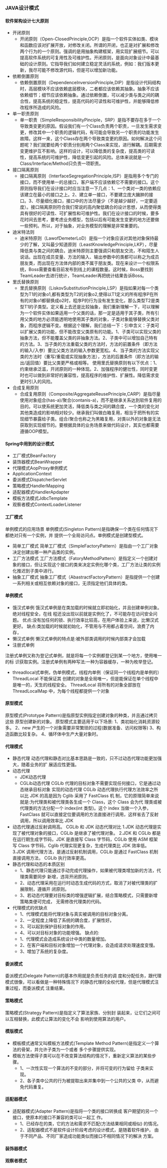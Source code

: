 ### JAVA设计模式
#### 软件架构设计七大原则
* 开闭原则
  * 开闭原则（Open-ClosedPrinciple,OCP）是指一个软件实体如类、模块和函数应该对扩展开放，对修改关闭。所谓的开闭，也正是对扩展和修改两个行为的一个原则。强调的是用抽象构建框架，用实现扩展细节。可以提高软件系统的可复用性及可维护性。开闭原则，是面向对象设计中最基础的设计原则。它指导我们如何建立稳定灵活的系统，例如：我们版本更新，我尽可能不修改源代码，但是可以增加新功能。
* 依赖倒置原则
  * 依赖倒置原则（DependenceInversionPrinciple,DIP）是指设计代码结构时，高层模块不应该依赖底层模块，二者都应该依赖其抽象。抽象不应该依赖细节；细节应该依赖抽象。通过依赖倒置，可以减少类与类之间的耦合性，提高系统的稳定性，提高代码的可读性和可维护性，并能够降低修改程序所造成的风险。
* 单一职责原则
  * 单一职责（SimpleResponsibilityPinciple，SRP）是指不要存在多于一个导致类变更的原因。假设我们有一个Class负责两个职责，一旦发生需求变更，修改其中一个职责的逻辑代码，有可能会导致另一个职责的功能发生故障。这样一来，这个Class存在两个导致类变更的原因。如何解决这个问题呢？我们就要给两个职责分别用两个Class来实现，进行解耦。后期需求变更维护互不影响。这样的设计，可以降低类的复杂度，提高类的可读性，提高系统的可维护性，降低变更引起的风险。总体来说就是一个Class/Interface/Method只负责一项职责。
* 接口隔离原则
  * 接口隔离原则（InterfaceSegregationPrinciple,ISP）是指用多个专门的接口，而不使用单一的总接口，客户端不应该依赖它不需要的接口。这个原则指导我们在设计接口时应当注意一下几点：1、一个类对一类的依赖应该建立在最小的接口之上。2、建立单一接口，不要建立庞大臃肿的接口。3、尽量细化接口，接口中的方法尽量少（不是越少越好，一定要适度）。接口隔离原则符合我们常说的高内聚低耦合的设计思想，从而使得类具有很好的可读性、可扩展性和可维护性。我们在设计接口的时候，要多花时间去思考，要考虑业务模型，包括以后有可能发生变更的地方还要做一些预判。所以，对于抽象，对业务模型的理解是非常重要的。
* 迪米特法则
  * 迪米特原则（LawofDemeterLoD）是指一个对象应该对其他对象保持最少的了解，又叫最少知道原则（LeastKnowledgePrinciple,LKP），尽量降低类与类之间的耦合。迪米特原则主要强调只和朋友交流，不和陌生人说话。出现在成员变量、方法的输入、输出参数中的类都可以称之为成员朋友类，而出现在方法体内部的类不属于朋友类。现在来设计一个权限系统，Boss需要查看目前发布到线上的课程数量。这时候，Boss要找到TeamLeader去进行统计，TeamLeader再把统计结果告诉Boss。
* 里氏替换原则
  * 里氏替换原则（LiskovSubstitutionPrinciple,LSP）是指如果对每一个类型为T1的对象o1,都有类型为T2的对象o2,使得以T1定义的所有程序P在所有的对象o1都替换成o2时，程序P的行为没有发生变化，那么类型T2是类型T1的子类型。定义看上去还是比较抽象，我们重新理解一下，可以理解为一个软件实体如果适用一个父类的话，那一定是适用于其子类，所有引用父类的地方必须能透明地使用其子类的对象，子类对象能够替换父类对象，而程序逻辑不变。根据这个理解，我们总结一下：引申含义：子类可以扩展父类的功能，但不能改变父类原有的功能。1、子类可以实现父类的抽象方法，但不能覆盖父类的非抽象方法。2、子类中可以增加自己特有的方法。3、当子类的方法重载父类的方法时，方法的前置条件（即方法的输入/入参）要比父类方法的输入参数更宽松。4、当子类的方法实现父类的方法时（重写/重载或实现抽象方法），方法的后置条件（即方法的输出/返回值）要比父类更严格或相等。
  使用里氏替换原则有以下优点：1、约束继承泛滥，开闭原则的一种体现。2、加强程序的健壮性，同时变更时也可以做到非常好的兼容性，提高程序的维护性、扩展性。降低需求变更时引入的风险。
* 合成复用原则
  * 合成复用原则（Composite/AggregateReusePrinciple,CARP）是指尽量使用对象组合(has-a)/聚合(contanis-a)，而不是继承关系达到软件复用的目的。可以使系统更加灵活，降低类与类之间的耦合度，一个类的变化对其他类造成的影响相对较少。继承我们叫做白箱复用，相当于把所有的实现细节暴露给子类。组合/聚合也称之为黑箱复用，对类以外的对象是无法获取到实现细节的。要根据具体的业务场景来做代码设计，其实也都需要遵循OOP模型。
#### Spring中用到的设计模式
* 工厂模式BeanFactory
* 装饰器模式BeanWrapper
* 代理模式AopProxy单例模式
* ApplicationContext
* 委派模式DispatcherServlet
* 策略模式HandlerMapping
* 适配器模式HandlerApdapter
* 模板方法模式JdbcTemplate
* 观察者模式ContextLoaderListener

#### 工厂模式
单例模式的应用场景
单例模式(Singleton Pattern)是指确保一个类在任何情况下都绝对只有一个实例，并 提供一个全局访问点。单例模式是创建型模式。
* 简单工厂模式
简单工厂模式（SimpleFactoryPattern）是指由一个工厂对象决定创建出哪一种产品类的实例。
* 工厂方法模式
工厂方法模式（FatoryMethodPattern）是指定义一个创建对象的接口，但让实现这个接口的类来决定实例化哪个类，工厂方法让类的实例化推迟到子类中进行。
* 抽象工厂模式
抽象工厂模式（AbastractFactoryPattern）是指提供一个创建一系列相关或相互依赖对象的接口，无须指定他们具体的类。
#### 单例模式
* 饿汉式单例
饿汉式单例是在类加载的时候就立即初始化，并且创建单例对象。绝对线程安全，在线 程还没出现以前就是实例化了，不可能存在访问安全问题。 优点:没有加任何的锁、执行效率比较高，在用户体验上来说，比懒汉式更好。 缺点:类加载的时候就初始化，不管用与不用都占着空间，浪费了内存，
* 懒汉式单例
懒汉式单例的特点是:被外部类调用的时候内部类才会加载
* 注册式单例

注册式单例又称为登记式单例，就是将每一个实例都登记到某一个地方，使用唯一的标 识获取实例。注册式单例有两种写法:一种为容器缓存，一种为枚举登记。
* threadlocal式单例，伪单例模式，线程内单例（保证同一个线程内是单例的）
ThreadLocal 不能保证其 创建的对象是全局唯一，但是能保证在单个线程中是唯一的，天生的线程安全。
ThreadLocal 将所有的对象全部放在 ThreadLocalMap 中，为每个线程都提供一个对象
#### 原型模式
原型模式(Prototype Pattern)是指原型实例指定创建对象的种类，并且通过拷贝这些 原型创建新的对象。
原型模式主要适用于以下场景:
1、类初始化消耗资源较多。
2、new 产生的一个对象需要非常繁琐的过程(数据准备、访问权限等)
3、构造函数比较复杂。
4、循环体中生产大量对象时。

#### 代理模式
* 静态代理
    动态代理和静态对比基本思路是一致的，只不过动态代理功能更加强大，随着业务的扩 展适应性更强。
* 动态代理
    * JDK动态代理
    * CGLib动态代理
    CGLib 代理的目标对象不需要实现任何接口，它是通过动态继承目标对象 实现的动态代理
    CGLib 动态代理执行代理方法效率之所以比 JDK 的高是因为 Cglib 采用了 FastClass 机 制，它的原理简单来说就是:为代理类和被代理类各生成一个 Class，这个 Class 会为代 理类或被代理类的方法分配一个 index(int 类型)。这个 index 当做一个入参，FastClass 就可以直接定位要调用的方法直接进行调用，这样省去了反射调用，所以调用效率比 JDK
* 动态代理通过反射调用高。
    CGLib 和 JDK 动态代理对比
    1.JDK 动态代理是实现了被代理对象的接口，CGLib 是继承了被代理对象。
    2.JDK 和 CGLib 都是在运行期生成字节码，JDK 是直接写 Class 字节码，CGLib 使用 ASM 框架写 Class 字节码，Cglib 代理实现更复杂，生成代理类比 JDK 效率低。
    3.JDK 调用代理方法，是通过反射机制调用，CGLib 是通过 FastClass 机制直接调用方法， CGLib 执行效率更高。
* 静态代理和动态的本质区别
  * 1、静态代理只能通过手动完成代理操作，如果被代理类增加新的方法，代理类需要同步 新增，违背开闭原则。 
  * 2、动态代理采用在运行时动态生成代码的方式，取消了对被代理类的扩展限制，遵循开 闭原则。 
  * 3、若动态代理要对目标类的增强逻辑扩展，结合策略模式，只需要新增策略类便可完成， 无需修改代理类的代码。    
* 代理模式的优缺点
  * 1、代理模式能将代理对象与真实被调用的目标对象分离。 
  * 2、一定程度上降低了系统的耦合度，扩展性好。 
  * 3、可以起到保护目标对象的作用。 
  * 4、可以对目标对象的功能增强。 
  缺点的:
  * 1、代理模式会造成系统设计中类的数量增加。 
  * 2、在客户端和目标对象增加一个代理对象，会造成请求处理速度变慢。 
  * 3、增加了系统的复杂度。
 #### 委派模式
 委派模式(Delegate Pattern)的基本作用就是负责任务的调 度和分配任务，跟代理模式很像，可以看做是一种特殊情况下 的静态代理的全权代理，但是代理模式注重过程，而委派模式 注重结果。
 #### 策略模式
 策略模式(Strategy Pattern)是指定义了算法家族、分别封 装起来，让它们之间可以互相替换，此模式让算法的变化不会 影响到使用算法的用户。

 #### 模版模式
  * 模板模式通常又叫模板方法模式(Template Method Pattern)是指定义一个算法的骨架，并允许子类为一个或者 多个步骤提供实现。
  * 模板方法使得子类可以在不改变算法结构的情况下，重新定义算法的某些步骤。
    * 1、一次性实现一个算法的不变的部分，并将可变的行为留给 子类来实现。
    * 2、各子类中公共的行为被提取出来并集中到一个公共的父类 中，从而避免代码重复。
 #### 适配器模式
  * 适配器模式(Adapter Pattern)是指将一个类的接口转换成 客户期望的另一个接口，使原本的接口不兼容的类可以一起工 作。
    * 1、已经存在的类，它的方法和需求不匹配(方法结果相同或相似) 的情况。
    * 2、适配器模式不是软件设计阶段考虑的设计模式，是随着软件维护， 由于不同产品、不同厂家造成功能类似而接口不相同情况下的解决 方案。
 #### 装饰器模式
 #### 观察者模式
 